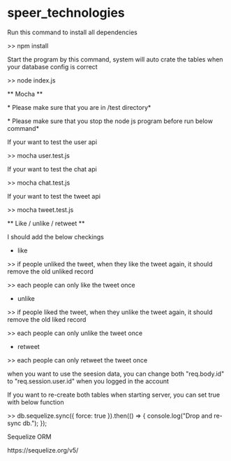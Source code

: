 # speer_technologies

Run this command to install all dependencies
<p> >> npm install</p>

Start the program by this command, system will auto crate the tables when your database config is correct
<p> >> node index.js </p>


** Mocha **
<p>* Please make sure that you are in /test directory*</p>
<p>* Please make sure that you stop the node js program before run below command*</p>
If your want to test the user api
<p> >> mocha user.test.js </p>

If your want to test the chat api
<p> >> mocha chat.test.js </p>

If your want to test the tweet api
<p> >> mocha tweet.test.js </p>

** Like / unlike / retweet **
<p>I should add the below checkings</p>

- like
<p> >> if people unliked the tweet, when they like the tweet again, it should remove the old unliked record</p>
<p> >> each people can only like the tweet once</p>

- unlike
<p> >> if people liked the tweet, when they unlike the tweet again, it should remove the old liked record </p>
<p> >> each people can only unlike the tweet once </p>

- retweet
<p> >> each people can only retweet the tweet once </p>


<p>when you want to use the seesion data, you can change both "req.body.id" to "req.session.user.id" when you logged in the account</p>

<p> If you want to re-create both tables when starting server, you can set true with below function
<p> >> db.sequelize.sync({ force: true }).then(() => {
  console.log("Drop and re-sync db.");
});</p>
Sequelize ORM 
<p>https://sequelize.org/v5/</p>
